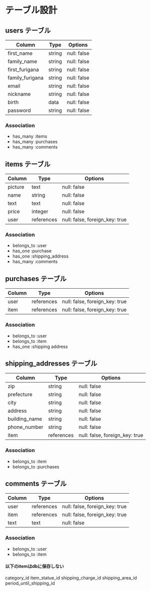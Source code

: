 # テーブル設計

## users テーブル

| Column             | Type       | Options                        |
| -----------        | ---------- | ------------------------------ |
| first_name         | string     | null: false                    |
| family_name        | string     | null: false                    |
| first_furigana     | string     | null: false                    |
| family_furigana    | string     | null: false                    |
| email              | string     | null: false                    |
| nickname           | string     | null: false                    |
| birth              | data       | null: false                    |
| password           | string     | null: false                    |


### Association

- has_many :items
- has_many :purchases
- has_many :comments



## items テーブル

| Column                | Type       | Options                       |
| --------------------  | ---------- | ------------------------------|
| picture               | text       | null: false                   |
| name                  | string     | null: false                   |
| text                  | text       | null: false                   |
| price                 | integer    | null: false                   |
| user                  | references | null: false, foreign_key: true|


### Association

- belongs_to :user
- has_one    :purchase
- has_one    :shipping_address
- has_many   :comments


## purchases テーブル

| Column           | Type       | Options                        |
| ---------------  | ---------- | ------------------------------ |
| user             | references | null: false, foreign_key: true |
| item             | references | null: false, foreign_key: true |

### Association

- belongs_to :user
- belongs_to :item
- has_one    :shipping address

## shipping_addresses テーブル

| Column        | Type       | Options                        |
| ------------- | ---------- | ------------------------------ |
| zip           | string     | null: false                    |
| prefecture    | string     | null: false                    |
| city          | string     | null: false                    |
| address       | string     | null: false                    |
| building_name | string     | null: false                    |
| phone_number  | string     | null: false                    |
| item          | references | null: false, foreign_key: true |

### Association

- belongs_to :item
- belongs_to :purchases

## comments テーブル
| Column           | Type       | Options                        |
| ---------------  | ---------- | ------------------------------ |
| user             | references | null: false, foreign_key: true |
| item             | references | null: false, foreign_key: true |
| text             | text       | null: false                    |

### Association

- belongs_to :user
- belongs_to :item



#### 以下のitemはdbに保存しない
category_id
item_statue_id 
shipping_charge_id
shipping_area_id
period_until_shipping_id 


